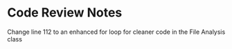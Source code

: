 # Code Review Notes

Change line 112 to an enhanced for loop for cleaner code in the File Analysis class
